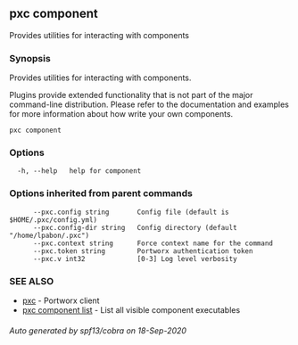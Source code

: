 ## pxc component

Provides utilities for interacting with components

### Synopsis


Provides utilities for interacting with components.

Plugins provide extended functionality that is not part of the major command-line distribution.
Please refer to the documentation and examples for more information about how write your own components.

```
pxc component
```

### Options

```
  -h, --help   help for component
```

### Options inherited from parent commands

```
      --pxc.config string       Config file (default is $HOME/.pxc/config.yml)
      --pxc.config-dir string   Config directory (default "/home/lpabon/.pxc")
      --pxc.context string      Force context name for the command
      --pxc.token string        Portworx authentication token
      --pxc.v int32             [0-3] Log level verbosity
```

### SEE ALSO

* [pxc](pxc.md)	 - Portworx client
* [pxc component list](pxc_component_list.md)	 - List all visible component executables

###### Auto generated by spf13/cobra on 18-Sep-2020
